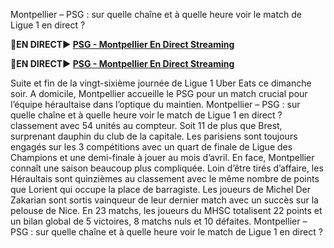 Montpellier – PSG : sur quelle chaîne et à quelle heure voir le match de Ligue 1 en direct ?

<strong>🔴EN DIRECT▶ [PSG - Montpellier En Direct Streaming](https://freesportslivess24.blogspot.com/2024/03/psg-montpellier-en-direct.html)</strong>

<strong>🔴EN DIRECT▶ [PSG - Montpellier En Direct Streaming](https://freesportslivess24.blogspot.com/2024/03/psg-montpellier-en-direct.html)</strong>

Suite et fin de la vingt-sixième journée de Ligue 1 Uber Eats ce dimanche soir. A domicile, Montpellier accueille le PSG pour un match crucial pour l’équipe héraultaise dans l’optique du maintien. Montpellier – PSG : sur quelle chaîne et à quelle heure voir le match de Ligue 1 en direct ?
classement avec 54 unités au compteur. Soit 11 de plus que Brest, surprenant dauphin du club de la capitale. Les parisiens sont toujours engagés sur les 3 compétitions avec un quart de finale de Ligue des Champions et une demi-finale à jouer au mois d’avril. En face, Montpellier connaît une saison beaucoup plus compliquée. Loin d’être tirés d’affaire, les Héraultais sont quinzièmes au classement avec le même nombre de points que Lorient qui occupe la place de barragiste. Les joueurs de Michel Der Zakarian sont sortis vainqueur de leur dernier match avec un succès sur la pelouse de Nice. En 23 matchs, les joueurs du MHSC totalisent 22 points et un bilan global de 5 victoires, 8 matchs nuls et 10 défaites. Montpellier – PSG : sur quelle chaîne et à quelle heure voir le match de Ligue 1 en direct ?
